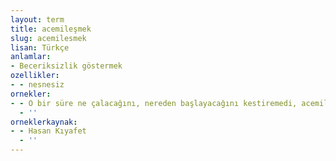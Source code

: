 ```yaml
---
layout: term
title: acemileşmek
slug: acemilesmek
lisan: Türkçe
anlamlar:
- Beceriksizlik göstermek
ozellikler:
- - nesnesiz
ornekler:
- - O bir süre ne çalacağını, nereden başlayacağını kestiremedi, acemileşti.
  - ''
orneklerkaynak:
- - Hasan Kıyafet
  - ''
---
```


